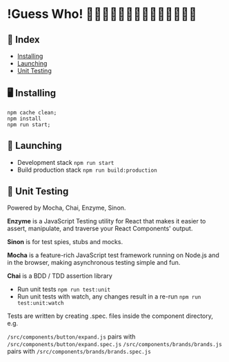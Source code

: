 !Guess Who! 👳🏼‍👷🏻‍👮🏾👼🏽👩🏽👱🏻👦🏿
====


## 📕 Index
 * [Installing](#installing)
 * [Launching](#launching)
 * [Unit Testing](#unit-tests)


## 🖥 <a name="installing"> Installing</a>
```
npm cache clean;
npm install
npm run start;
```

## 🚀 <a name="launching">Launching</a>
* Development stack ```npm run start```
* Build production stack ```npm run build:production```

## 💪 <a name="unit-testing">Unit Testing</a>
Powered by Mocha, Chai, Enzyme, Sinon.

**Enzyme** is a JavaScript Testing utility for React that makes it easier to assert, manipulate, and traverse your React Components' output.

**Sinon** is for test spies, stubs and mocks.

**Mocha** is a feature-rich JavaScript test framework running on Node.js and in the browser, making asynchronous testing simple and fun.

**Chai** is a BDD / TDD assertion library

* Run unit tests ```npm run test:unit```
* Run unit tests with watch, any changes result in a re-run ```npm run test:unit:watch```

Tests are written by creating .spec. files inside the component directory, e.g.

```/src/components/button/expand.js``` pairs with ```/src/components/button/expand.spec.js```
```/src/components/brands/brands.js``` pairs with ```/src/components/brands/brands.spec.js```
